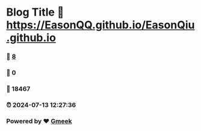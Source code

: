 # Blog Title :link: https://EasonQQ.github.io/EasonQiu.github.io 
### :page_facing_up: [8](https://EasonQQ.github.io/EasonQiu.github.io/tag.html) 
### :speech_balloon: 0 
### :hibiscus: 18467 
### :alarm_clock: 2024-07-13 12:27:36 
### Powered by :heart: [Gmeek](https://github.com/Meekdai/Gmeek)
